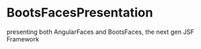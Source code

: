 BootsFacesPresentation
======================

presenting both AngularFaces and BootsFaces, the next gen JSF Framework
